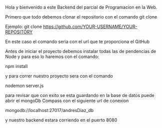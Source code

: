 Hola y bienvenido a este Backend del parcial de Programacion en la Web.

Primero que todo debemos clonar el repositorio con el comando git clone

Ejemplo:
git clone https://github.com/YOUR-USERNAME/YOUR-REPOSITORY

En este caso el comando seria con el url que te proporciona el GitHub

Antes de iniciar el proyecto debemos instalar todas las de pendencias de Node y para eso lo haremos con el comando:

npm install

y para correr nuestro proyecto sera con el comando

nodemon server.js

para revisar que con exito se esta guardando en la base de datos puede abrir el mongoDb Compass con el siguiente url de conexion

mongodb://localhost:27017/andresDiaz_db

y nuestro backend estara corriendo en el puerto 8080

